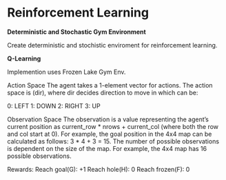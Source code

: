 # Reinforcement Learning

****Deterministic and Stochastic Gym Environment****

Create deterministic and stochistic enviroment for reinforcement learning.

****Q-Learning****

Implemention uses Frozen Lake Gym Env. 

Action Space
The agent takes a 1-element vector for actions. The action space is (dir), where dir decides direction to move in which can be:

0: LEFT
1: DOWN
2: RIGHT
3: UP

Observation Space
The observation is a value representing the agent’s current position as current_row * nrows + current_col (where both the row and col start at 0). For example, the goal position in the 4x4 map can be calculated as follows: 3 * 4 + 3 = 15. The number of possible observations is dependent on the size of the map. For example, the 4x4 map has 16 possible observations.

Rewards:
Reach goal(G): +1
Reach hole(H): 0
Reach frozen(F): 0





